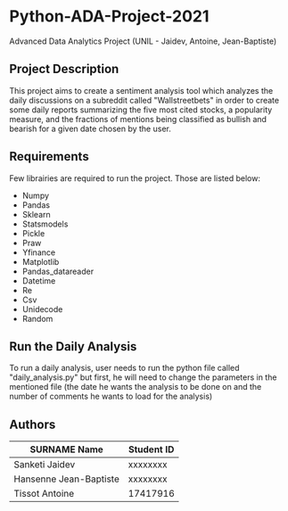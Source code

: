 # Python-ADA-Project-2021
Advanced Data Analytics Project (UNIL - Jaidev, Antoine, Jean-Baptiste)

## Project Description

This project aims to create a sentiment analysis tool which analyzes the daily discussions on a subreddit called "Wallstreetbets" in order to create some daily reports summarizing the five most cited stocks, a popularity measure, and the fractions of mentions being classified as bullish and bearish for a given date chosen by the user. 

## Requirements

Few librairies are required to run the project. Those are listed below:

* Numpy
* Pandas
* Sklearn
* Statsmodels
* Pickle
* Praw
* Yfinance
* Matplotlib
* Pandas_datareader
* Datetime
* Re
* Csv
* Unidecode
* Random

## Run the Daily Analysis

To run a daily analysis, user needs to run the python file called "daily_analysis.py" but first, he will need to change the parameters in the mentioned file (the date he wants the analysis to be done on and the number of comments he wants to load for the analysis)

## Authors

| SURNAME Name           | Student ID |
| ---------------------- | ---------- |
| Sanketi Jaidev         |  xxxxxxxx  |
| Hansenne Jean-Baptiste |  xxxxxxxx  |
| Tissot Antoine         |  17417916  |
